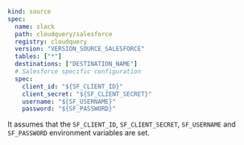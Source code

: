 ```yaml copy
kind: source
spec:
  name: slack
  path: cloudquery/salesforce
  registry: cloudquery
  version: "VERSION_SOURCE_SALESFORCE"
  tables: ["*"]
  destinations: ["DESTINATION_NAME"]
  # Salesforce specific configuration
  spec:
    client_id: "${SF_CLIENT_ID}"
    client_secret: "${SF_CLIENT_SECRET}"
    username: "${SF_USERNAME}"
    password: "${SF_PASSWORD}"
```

It assumes that the `SF_CLIENT_ID`, `SF_CLIENT_SECRET`, `SF_USERNAME` and `SF_PASSWORD` environment variables are set.
